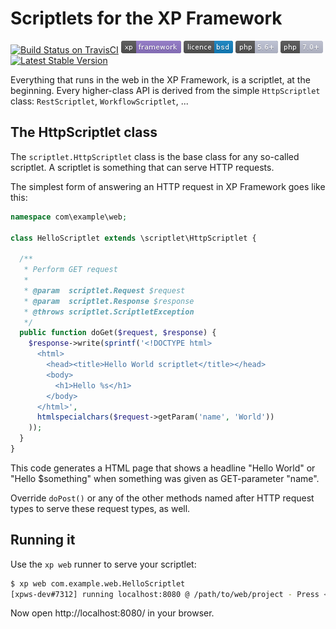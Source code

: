 Scriptlets for the XP Framework
========================================================================

[![Build Status on TravisCI](https://secure.travis-ci.org/xp-framework/scriptlet.png)](http://travis-ci.org/xp-framework/scriptlet)
[![XP Framework Module](https://raw.githubusercontent.com/xp-framework/web/master/static/xp-framework-badge.png)](https://github.com/xp-framework/core)
[![BSD Licence](https://raw.githubusercontent.com/xp-framework/web/master/static/licence-bsd.png)](https://github.com/xp-framework/core/blob/master/LICENCE.md)
[![Required PHP 5.6+](https://raw.githubusercontent.com/xp-framework/web/master/static/php-5_6plus.png)](http://php.net/)
[![Supports PHP 7.0+](https://raw.githubusercontent.com/xp-framework/web/master/static/php-7_0plus.png)](http://php.net/)
[![Latest Stable Version](https://poser.pugx.org/xp-framework/scriptlet/version.png)](https://packagist.org/packages/xp-framework/scriptlet)

Everything that runs in the web in the XP Framework, is a scriptlet, at the beginning. Every higher-class API is derived from the simple `HttpScriptlet` class: `RestScriptlet`, `WorkflowScriptlet`, ...

The HttpScriptlet class
-----------------------
The `scriptlet.HttpScriptlet` class is the base class for any so-called scriptlet. A scriptlet is something that can serve HTTP requests.

The simplest form of answering an HTTP request in XP Framework goes like this:

```php
namespace com\example\web;

class HelloScriptlet extends \scriptlet\HttpScriptlet {

  /**
   * Perform GET request
   *
   * @param  scriptlet.Request $request
   * @param  scriptlet.Response $response
   * @throws scriptlet.ScriptletException
   */
  public function doGet($request, $response) {
    $response->write(sprintf('<!DOCTYPE html>
      <html>
        <head><title>Hello World scriptlet</title></head>
        <body>
          <h1>Hello %s</h1>
        </body>
      </html>',
      htmlspecialchars($request->getParam('name', 'World'))
    ));
  }
}
```

This code generates a HTML page that shows a headline "Hello World" or "Hello $something" when something was given as GET-parameter "name".

Override `doPost()` or any of the other methods named after HTTP request types to serve these request types, as well.

Running it
----------
Use the `xp web` runner to serve your scriptlet:

```sh
$ xp web com.example.web.HelloScriptlet
[xpws-dev#7312] running localhost:8080 @ /path/to/web/project - Press <Enter> to exit
```

Now open http://localhost:8080/ in your browser.
